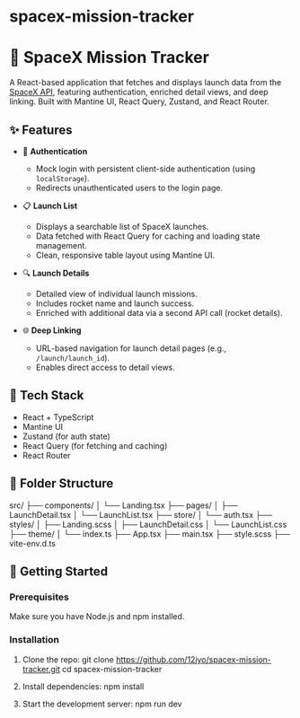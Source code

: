 # spacex-mission-tracker

# 🚀 SpaceX Mission Tracker

A React-based application that fetches and displays launch data from the [SpaceX API](https://github.com/r-spacex/SpaceX-API), featuring authentication, enriched detail views, and deep linking. Built with Mantine UI, React Query, Zustand, and React Router.

## ✨ Features

- 🔐 **Authentication**
  - Mock login with persistent client-side authentication (using `localStorage`).
  - Redirects unauthenticated users to the login page.

- 📋 **Launch List**
  - Displays a searchable list of SpaceX launches.
  - Data fetched with React Query for caching and loading state management.
  - Clean, responsive table layout using Mantine UI.

- 🔍 **Launch Details**
  - Detailed view of individual launch missions.
  - Includes rocket name and launch success.
  - Enriched with additional data via a second API call (rocket details).

- 🌐 **Deep Linking**
  - URL-based navigation for launch detail pages (e.g., `/launch/launch_id`).
  - Enables direct access to detail views.

## 🧰 Tech Stack

- React + TypeScript
- Mantine UI
- Zustand (for auth state)
- React Query (for fetching and caching)
- React Router

## 📁 Folder Structure

src/
├── components/
│ └── Landing.tsx
├── pages/
│ ├── LaunchDetail.tsx
│ └── LaunchList.tsx
├── store/
│ └── auth.tsx
├── styles/
│ ├── Landing.scss
│ ├── LaunchDetail.css
│ └── LaunchList.css
├── theme/
│ └── index.ts
├── App.tsx
├── main.tsx
├── style.scss
├── vite-env.d.ts


## 🚀 Getting Started

### Prerequisites

Make sure you have Node.js and npm installed.

### Installation

1. Clone the repo:
   git clone https://github.com/12jyo/spacex-mission-tracker.git
   cd spacex-mission-tracker

2. Install dependencies:
   npm install

3. Start the development server:
   npm run dev
